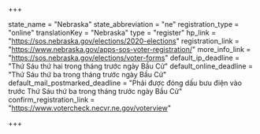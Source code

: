 +++

state_name = "Nebraska"
state_abbreviation = "ne"
registration_type = "online"
translationKey = "Nebraska"
type = "register"
hp_link = "https://sos.nebraska.gov/elections/2020-elections"
registration_link = "https://www.nebraska.gov/apps-sos-voter-registration/"
more_info_link = "https://sos.nebraska.gov/elections/voter-forms"
default_ip_deadline = "Thứ Sáu thứ hai trong tháng trước ngày Bầu Cử"
default_online_deadline = "Thứ Sáu thứ ba trong tháng trước ngày Bầu Cử"
default_mail_postmarked_deadline = "Phải được đóng dấu bưu điện vào trước Thứ Sáu thứ ba trong tháng trước ngày Bầu Cử"
confirm_registration_link = "https://www.votercheck.necvr.ne.gov/voterview"

+++